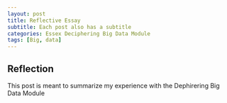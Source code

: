 ```yaml
---
layout: post
title: Reflective Essay
subtitle: Each post also has a subtitle
categories: Essex Deciphering Big Data Module
tags: [Big, data]
---
```


## Reflection

This post is meant to summarize my experience with the Dephirering Big Data Module


